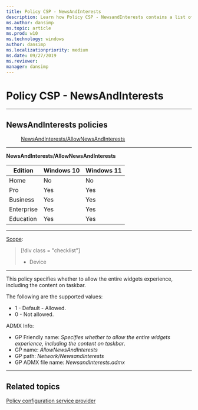 ```yaml
---
title: Policy CSP - NewsAndInterests
description: Learn how Policy CSP - NewsandInterests contains a list of news and interests.
ms.author: dansimp
ms.topic: article
ms.prod: w10
ms.technology: windows
author: dansimp
ms.localizationpriority: medium
ms.date: 09/27/2019
ms.reviewer: 
manager: dansimp
---
```


# Policy CSP - NewsAndInterests

<hr/>

<!--Policies-->
## NewsAndInterests policies  

<dl>
  <dd>
    <a href="#newsandinterests-allownewsandinterests">NewsAndInterests/AllowNewsAndInterests</a>
  </dd>

<hr/>

<!--Policy-->
<a href="" id="newsandinterests-allownewsandinterests"></a>**NewsAndInterests/AllowNewsAndInterests**  

<!--SupportedSKUs-->

|Edition|Windows 10|Windows 11|
|--- |--- |--- |
|Home|No|No|
|Pro|Yes|Yes|
|Business|Yes|Yes|
|Enterprise|Yes|Yes|
|Education|Yes|Yes|

<!--/SupportedSKUs-->
<hr/>

<!--Scope-->
[Scope](./policy-configuration-service-provider.md#policy-scope):

> [!div class = "checklist"]
> * Device

<hr/>

<!--/Scope-->

<!--Description-->
This policy specifies whether to allow the entire widgets experience, including the content on taskbar.
 
<!--/Description-->

<!--SupportedValues-->

The following are the supported values:

- 1 - Default - Allowed.
- 0 - Not allowed.

<!--/SupportedValues-->

<!--ADMXMapped-->
ADMX Info:  
-   GP Friendly name: *Specifies whether to allow the entire widgets experience, including the content on taskbar*.
-   GP name: *AllowNewsAndInterests*
-   GP path: *Network/NewsandInterests*
-   GP ADMX file name: *NewsandInterests.admx*

<!--/ADMXMapped-->
<!--/Policy-->

<hr/>

<!--/Policies-->

## Related topics

[Policy configuration service provider](policy-configuration-service-provider.md)